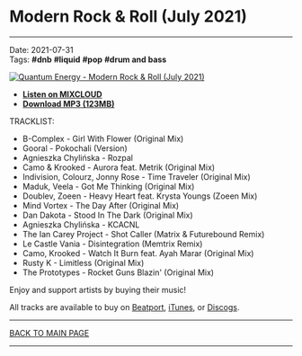 # Modern Rock & Roll (July 2021)

----

Date: 2021-07-31  
Tags: **#dnb** **#liquid** **#pop** **#drum and bass**  

[![Quantum Energy - Modern Rock & Roll (July 2021)](https://thumbnailer.mixcloud.com/unsafe/300x300/extaudio/e/0/f/0/5c0e-50b6-48ae-bdf6-1b19b98defd7)](https://www.mixcloud.com/quantumenergy/modern-rock-roll-july-2021/)

* [**Listen on MIXCLOUD**](https://www.mixcloud.com/quantumenergy/modern-rock-roll-july-2021/)
* [**Download MP3 (123MB)**](https://1drv.ms/u/s!AmzuuXrjf51v38YeBlHjxLT_9vQTBQ?e=5zGoN7)


TRACKLIST:  

* B-Complex - Girl With Flower (Original Mix)
* Gooral - Pokochali (Version)
* Agnieszka Chylińska - Rozpal
* Camo & Krooked - Aurora feat. Metrik (Original Mix)
* Indivision, Colourz, Jonny Rose - Time Traveler (Original Mix)
* Maduk, Veela - Got Me Thinking (Original Mix)
* Doublev, Zoeen - Heavy Heart feat. Krysta Youngs (Zoeen Mix)
* Mind Vortex - The Day After (Original Mix)
* Dan Dakota - Stood In The Dark (Original Mix)
* Agnieszka Chylińska - KCACNL
* The Ian Carey Project - Shot Caller (Matrix & Futurebound Remix)
* Le Castle Vania - Disintegration (Memtrix Remix)
* Camo, Krooked - Watch It Burn feat. Ayah Marar (Original Mix)
* Rusty K - Limitless (Original Mix)
* The Prototypes - Rocket Guns Blazin' (Original Mix)

Enjoy and support artists by buying their music!  

All tracks are available to buy on <a href="http://beatport.com" target="_blank">Beatport</a>, <a href="https://www.apple.com/pl/itunes/" target="_blank">iTunes</a>, or <a href="https://www.discogs.com">Discogs</a>. 

----

[BACK TO MAIN PAGE](./README.md)

----
